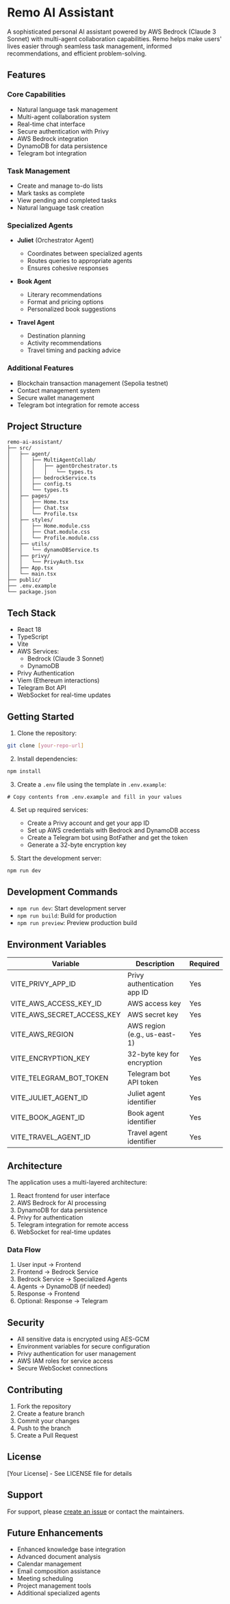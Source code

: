 # Remo AI Assistant

A sophisticated personal AI assistant powered by AWS Bedrock (Claude 3 Sonnet) with multi-agent collaboration capabilities. Remo helps make users' lives easier through seamless task management, informed recommendations, and efficient problem-solving.

## Features

### Core Capabilities
- Natural language task management
- Multi-agent collaboration system
- Real-time chat interface
- Secure authentication with Privy
- AWS Bedrock integration
- DynamoDB for data persistence
- Telegram bot integration

### Task Management
- Create and manage to-do lists
- Mark tasks as complete
- View pending and completed tasks
- Natural language task creation

### Specialized Agents
- **Juliet** (Orchestrator Agent)
  - Coordinates between specialized agents
  - Routes queries to appropriate agents
  - Ensures cohesive responses

- **Book Agent**
  - Literary recommendations
  - Format and pricing options
  - Personalized book suggestions

- **Travel Agent**
  - Destination planning
  - Activity recommendations
  - Travel timing and packing advice

### Additional Features
- Blockchain transaction management (Sepolia testnet)
- Contact management system
- Secure wallet management
- Telegram bot integration for remote access

## Project Structure
```
remo-ai-assistant/
├── src/
│   ├── agent/
│   │   ├── MultiAgentCollab/
│   │   │   ├── agentOrchestrator.ts
│   │   │   │   └── types.ts
│   │   ├── bedrockService.ts
│   │   ├── config.ts
│   │   └── types.ts
│   ├── pages/
│   │   ├── Home.tsx
│   │   ├── Chat.tsx
│   │   └── Profile.tsx
│   ├── styles/
│   │   ├── Home.module.css
│   │   ├── Chat.module.css
│   │   └── Profile.module.css
│   ├── utils/
│   │   └── dynamoDBService.ts
│   ├── privy/
│   │   └── PrivyAuth.tsx
│   ├── App.tsx
│   └── main.tsx
├── public/
├── .env.example
└── package.json
```

## Tech Stack

- React 18
- TypeScript
- Vite
- AWS Services:
  - Bedrock (Claude 3 Sonnet)
  - DynamoDB
- Privy Authentication
- Viem (Ethereum interactions)
- Telegram Bot API
- WebSocket for real-time updates

## Getting Started

1. Clone the repository:
```bash
git clone [your-repo-url]
```

2. Install dependencies:
```bash
npm install
```

3. Create a `.env` file using the template in `.env.example`:
```env
# Copy contents from .env.example and fill in your values
```

4. Set up required services:
   - Create a Privy account and get your app ID
   - Set up AWS credentials with Bedrock and DynamoDB access
   - Create a Telegram bot using BotFather and get the token
   - Generate a 32-byte encryption key

5. Start the development server:
```bash
npm run dev
```

## Development Commands

- `npm run dev`: Start development server
- `npm run build`: Build for production
- `npm run preview`: Preview production build

## Environment Variables

| Variable | Description | Required |
|----------|-------------|----------|
| VITE_PRIVY_APP_ID | Privy authentication app ID | Yes |
| VITE_AWS_ACCESS_KEY_ID | AWS access key | Yes |
| VITE_AWS_SECRET_ACCESS_KEY | AWS secret key | Yes |
| VITE_AWS_REGION | AWS region (e.g., us-east-1) | Yes |
| VITE_ENCRYPTION_KEY | 32-byte key for encryption | Yes |
| VITE_TELEGRAM_BOT_TOKEN | Telegram bot API token | Yes |
| VITE_JULIET_AGENT_ID | Juliet agent identifier | Yes |
| VITE_BOOK_AGENT_ID | Book agent identifier | Yes |
| VITE_TRAVEL_AGENT_ID | Travel agent identifier | Yes |

## Architecture

The application uses a multi-layered architecture:
1. React frontend for user interface
2. AWS Bedrock for AI processing
3. DynamoDB for data persistence
4. Privy for authentication
5. Telegram integration for remote access
6. WebSocket for real-time updates

### Data Flow
1. User input → Frontend
2. Frontend → Bedrock Service
3. Bedrock Service → Specialized Agents
4. Agents → DynamoDB (if needed)
5. Response → Frontend
6. Optional: Response → Telegram

## Security

- All sensitive data is encrypted using AES-GCM
- Environment variables for secure configuration
- Privy authentication for user management
- AWS IAM roles for service access
- Secure WebSocket connections

## Contributing

1. Fork the repository
2. Create a feature branch
3. Commit your changes
4. Push to the branch
5. Create a Pull Request

## License

[Your License] - See LICENSE file for details

## Support

For support, please [create an issue](your-repo-url/issues) or contact the maintainers.

## Future Enhancements

- Enhanced knowledge base integration
- Advanced document analysis
- Calendar management
- Email composition assistance
- Meeting scheduling
- Project management tools
- Additional specialized agents 
